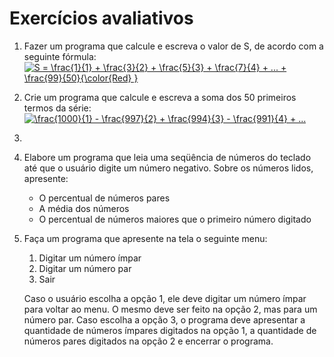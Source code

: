 # Exercícios avaliativos

1. Fazer um programa que calcule e escreva o valor de S, de acordo com a seguinte fórmula:
<a href="https://www.codecogs.com/eqnedit.php?latex=\bg_white&space;S&space;=&space;\frac{1}{1}&space;&plus;&space;\frac{3}{2}&space;&plus;&space;\frac{5}{3}&space;&plus;&space;\frac{7}{4}&space;&plus;&space;...&space;&plus;&space;\frac{99}{50}{\color{Red}&space;}" target="_blank"><img src="https://latex.codecogs.com/gif.latex?\bg_white&space;S&space;=&space;\frac{1}{1}&space;&plus;&space;\frac{3}{2}&space;&plus;&space;\frac{5}{3}&space;&plus;&space;\frac{7}{4}&space;&plus;&space;...&space;&plus;&space;\frac{99}{50}{\color{Red}&space;}" title="S = \frac{1}{1} + \frac{3}{2} + \frac{5}{3} + \frac{7}{4} + ... + \frac{99}{50}{\color{Red} }" /></a>

2. Crie um programa que calcule e escreva a soma dos 50 primeiros termos da série:
<a href="https://www.codecogs.com/eqnedit.php?latex=\bg_white&space;\frac{1000}{1}&space;-&space;\frac{997}{2}&space;&plus;&space;\frac{994}{3}&space;-&space;\frac{991}{4}&space;&plus;&space;..." target="_blank"><img src="https://latex.codecogs.com/gif.latex?\bg_white&space;\frac{1000}{1}&space;-&space;\frac{997}{2}&space;&plus;&space;\frac{994}{3}&space;-&space;\frac{991}{4}&space;&plus;&space;..." title="\frac{1000}{1} - \frac{997}{2} + \frac{994}{3} - \frac{991}{4} + ..." /></a>

3.

4. Elabore um programa que leia uma seqüência de números do teclado até que o usuário digite um número negativo. Sobre os números lidos, apresente:
    - O percentual de números pares
    - A média dos números
    - O percentual de números maiores que o primeiro número digitado


5.  Faça um programa que apresente na tela o seguinte menu:
    1. Digitar um número ímpar
    2. Digitar um número par
    3. Sair

    Caso o usuário escolha a opção 1, ele deve digitar um número ímpar para voltar ao menu. O mesmo
    deve ser feito na opção 2, mas para um número par. Caso escolha a opção 3, o programa deve
    apresentar a quantidade de números ímpares digitados na opção 1, a quantidade de números pares
    digitados na opção 2 e encerrar o programa.

